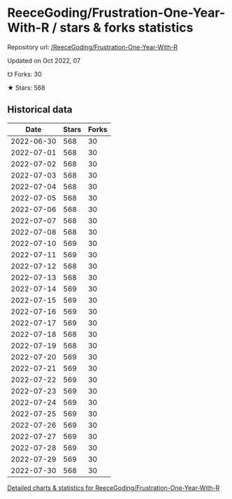 # ReeceGoding/Frustration-One-Year-With-R / stars & forks statistics

Repository url: [/ReeceGoding/Frustration-One-Year-With-R](https://github.com/ReeceGoding/Frustration-One-Year-With-R)

Updated on Oct 2022, 07

☋ Forks: 30

★ Stars: 568

## Historical data
| Date | Stars | Forks |
|------|-------|-------|
| 2022-06-30 | 568 | 30 | 
| 2022-07-01 | 568 | 30 | 
| 2022-07-02 | 568 | 30 | 
| 2022-07-03 | 568 | 30 | 
| 2022-07-04 | 568 | 30 | 
| 2022-07-05 | 568 | 30 | 
| 2022-07-06 | 568 | 30 | 
| 2022-07-07 | 568 | 30 | 
| 2022-07-08 | 568 | 30 | 
| 2022-07-10 | 569 | 30 | 
| 2022-07-11 | 569 | 30 | 
| 2022-07-12 | 568 | 30 | 
| 2022-07-13 | 568 | 30 | 
| 2022-07-14 | 569 | 30 | 
| 2022-07-15 | 569 | 30 | 
| 2022-07-16 | 569 | 30 | 
| 2022-07-17 | 569 | 30 | 
| 2022-07-18 | 568 | 30 | 
| 2022-07-19 | 568 | 30 | 
| 2022-07-20 | 569 | 30 | 
| 2022-07-21 | 569 | 30 | 
| 2022-07-22 | 569 | 30 | 
| 2022-07-23 | 569 | 30 | 
| 2022-07-24 | 569 | 30 | 
| 2022-07-25 | 569 | 30 | 
| 2022-07-26 | 569 | 30 | 
| 2022-07-27 | 569 | 30 | 
| 2022-07-28 | 569 | 30 | 
| 2022-07-29 | 569 | 30 | 
| 2022-07-30 | 568 | 30 | 


[Detailed charts & statistics for ReeceGoding/Frustration-One-Year-With-R](https://reviewgithub.com/rep/ReeceGoding/Frustration-One-Year-With-R)
